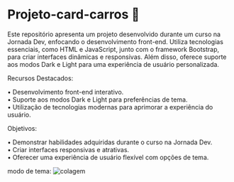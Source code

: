 # Projeto-card-carros 🚗
Este repositório apresenta um projeto desenvolvido durante um curso na Jornada Dev, 
enfocando o desenvolvimento front-end. Utiliza tecnologias essenciais, como HTML e 
JavaScript, junto com o framework Bootstrap, para criar interfaces dinâmicas e responsivas. 
Além disso, oferece suporte aos modos Dark e Light para uma experiência de usuário personalizada.

Recursos Destacados:

• Desenvolvimento front-end interativo.<br>
• Suporte aos modos Dark e Light para preferências de tema.<br>
• Utilização de tecnologias modernas para aprimorar a experiência do usuário.<br>

Objetivos:

• Demonstrar habilidades adquiridas durante o curso na Jornada Dev.<br>
• Criar interfaces responsivas e atrativas.<br>
• Oferecer uma experiência de usuário flexível com opções de tema.<br>

modo de tema:
![colagem](https://github.com/FelipeCXavier/projeto-card-carros/assets/102839534/4aa73b1e-08aa-49a3-b4f4-e19e363bcd65)
